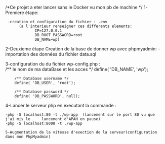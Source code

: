 /*Ce projet a eter lancer sans le Docker vu mon pb de machine */
  1- Premiere étape:

     -creation et configuration du fichier : .env 
          (a l'interieur renseigner ces differents elements:
                 IP=127.0.0.1
                 DB_ROOT_PASSWORD=root
                 DB_NAME=wp)
   2-Deuxieme étape Creation de la base de donner wp avec phpmyadmin:
      -importation des données du fichier data.sql
      
   3-configuration du du fichier wp-config.php :  
        /** le nom de ma dataBase et les acces  */
        define( 'DB_NAME', 'wp');

        /** Database username */
        define( 'DB_USER', 'root');

        /** Database password */
        define( 'DB_PASSWORD', null);
   4-Lancer le serveur php en executant la commande :
    
    -php -S localhost:80 -t ./wp-app  (lancement sur le port 80 vu que j'ai mis le     lancement d'APAH en pause)
    -php -S localhost:8000 -t ./wp-app

    5-Augmentation de la vitesse d'exection de la serveur(configuration dans mon PhpMyadmin)
